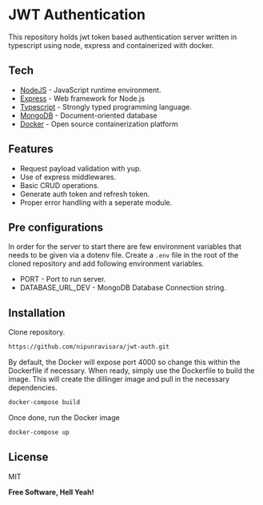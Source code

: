 # JWT Authentication

This repository holds jwt token based authentication server written in typescript using node, express and containerized with docker.

## Tech

- [NodeJS](https://nodejs.org/en/) - JavaScript runtime environment.
- [Express](https://expressjs.com/) - Web framework for Node.js
- [Typescript](https://www.typescriptlang.org/) - Strongly typed programming language.
- [MongoDB](https://www.mongodb.com/) - Document-oriented database
- [Docker](https://www.docker.com/) - Open source containerization platform

## Features

- Request payload validation with yup.
- Use of express middlewares.
- Basic CRUD operations.
- Generate auth token and refresh token.
- Proper error handling with a seperate module.

## Pre configurations

In order for the server to start there are few environment variables that needs to be given via a dotenv file. Create a `.env` file in the root of the cloned repository and add following environment variables.

- PORT - Port to run server.
- DATABASE_URL_DEV - MongoDB Database Connection string.

## Installation

Clone repository.

```sh
https://github.com/nipunravisara/jwt-auth.git
```

By default, the Docker will expose port 4000 so change this within the
Dockerfile if necessary. When ready, simply use the Dockerfile to
build the image. This will create the dillinger image and pull in the necessary dependencies.

```sh
docker-compose build
```

Once done, run the Docker image

```sh
docker-compose up
```

## License

MIT

**Free Software, Hell Yeah!**

[//]: # "These are reference links used in the body of this note and get stripped out when the markdown processor does its job. There is no need to format nicely because it shouldn't be seen. Thanks SO - http://stackoverflow.com/questions/4823468/store-comments-in-markdown-syntax"
[node.js]: http://nodejs.org
[express]: http://expressjs.com
[typescript]: https://www.typescriptlang.org/
[mongodb]: https://www.mongodb.com/
[docker]: https://www.docker.com/
